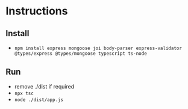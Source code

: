 # Instructions

## Install

- `npm install express mongoose joi body-parser express-validator @types/express @types/mongoose typescript ts-node`

## Run

- remove ./dist if required
- `npx tsc`
- `node ./dist/app.js`


